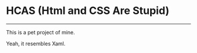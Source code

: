 # HCAS (Html and CSS Are Stupid)
--------------------------------
This is a pet project of mine.

Yeah, it resembles Xaml.